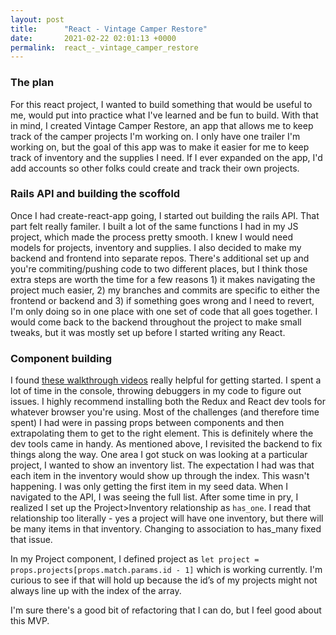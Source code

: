 ```yaml
---
layout: post
title:      "React - Vintage Camper Restore"
date:       2021-02-22 02:01:13 +0000
permalink:  react_-_vintage_camper_restore
---
```



### The plan
For this react project, I wanted to build something that would be useful to me, would put into practice what I've learned and be fun to build. With that in mind, I created Vintage Camper Restore, an app that allows me to keep track of the camper projects I'm working on. I only have one trailer I'm working on, but the goal of this app was to make it easier for me to keep track of inventory and the supplies I need. If I ever expanded on the app, I'd add accounts so other folks could create and track their own projects.

### Rails API and building the scoffold 
Once I had create-react-app going, I started out building the rails API. That part felt really familer. I built a lot of the same functions I had in my JS project, which made the process pretty smooth. I knew I would need models for projects, inventory and supplies. I also decided to make my backend and frontend into separate repos. There's additional set up and you're commiting/pushing code to two different places, but I think those extra steps are worth the time for a few reasons 1) it makes navigating the project much easier, 2) my branches and commits are specific to either the frontend or backend and 3) if something goes wrong and I need to revert, I'm only doing so in one place with one set of code that all goes together. I would come back to the backend throughout the project to make small tweaks, but it was mostly set up before I started writing any React. 

### Component building
I found [these walkthrough videos](https://instruction.learn.co/student/video_lectures#/?query=expense-tracker) really helpful for getting started. I spent a lot of time in the console, throwing debuggers in my code to figure out issues. I highly recommend installing both the Redux and React dev tools for whatever browser you're using. Most of the challenges (and therefore time spent) I had were in passing props between components and then extrapolating them to get to the right element. This is definitely where the dev tools came in handy. As mentioned above, I revisited the backend to fix things along the way. One area I got stuck on was looking at a particular project, I wanted to show an inventory list. The expectation I had was that each item in the inventory would show up through the index. This wasn't happening. I was only getting the first item in my seed data. When I navigated to the API, I was seeing the full list. After some time in pry, I realized I set up the Project>Inventory relationship as `has_one`. I read that relationship too literally - yes a project will have one inventory, but there will be many items in that inventory. Changing to association to has_many fixed that issue.

In my Project component, I defined project as `let project = props.projects[props.match.params.id - 1]` which is working currently. I'm curious to see if that will hold up because the id’s of my projects might not always line up with the index of the array. 

I'm sure there's a good bit of refactoring that I can do, but I feel good about this MVP.

